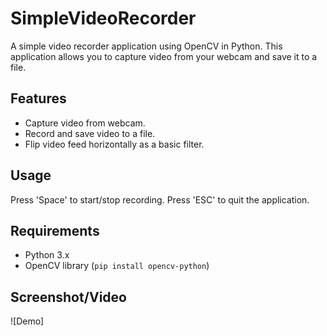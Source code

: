 # SimpleVideoRecorder

A simple video recorder application using OpenCV in Python. This application allows you to capture video from your webcam and save it to a file. 

## Features
- Capture video from webcam.
- Record and save video to a file.
- Flip video feed horizontally as a basic filter.

## Usage
Press 'Space' to start/stop recording. Press 'ESC' to quit the application.

## Requirements
- Python 3.x
- OpenCV library (`pip install opencv-python`)

## Screenshot/Video
![Demo]

